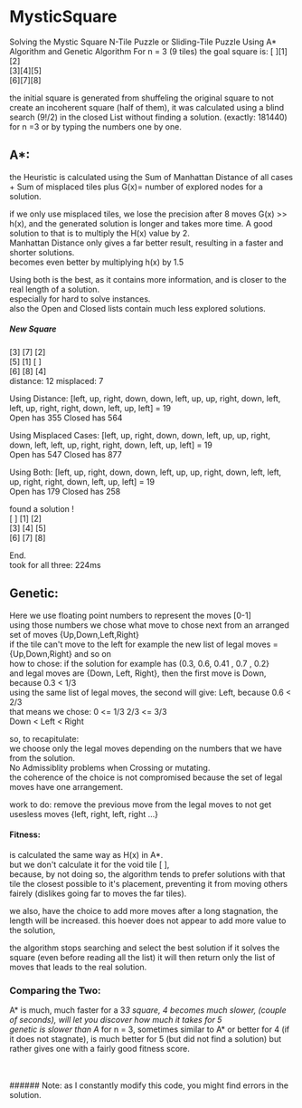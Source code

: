 # MysticSquare
Solving the Mystic Square N-Tile Puzzle or Sliding-Tile Puzzle Using A* Algorithm and Genetic Algorithm
For n = 3 (9 tiles)
the goal square is:
[ ][1][2]<br>
[3][4][5]<br>
[6][7][8]<br>


the initial square is generated from shuffeling the original square to not create an incoherent square (half of them),
it was calculated using a blind search (9!/2) in the closed List without finding a solution. (exactly: 181440) for n =3
or by typing the numbers one by one.

A*: 
---
the Heuristic is calculated using the Sum of Manhattan Distance of all cases + Sum of misplaced tiles
plus G(x)= number of explored nodes for a solution.

if we only use misplaced tiles, we lose the precision after 8 moves G(x) >> h(x), and the generated solution is longer and takes more time.
A good solution to that is to multiply the H(x) value by 2.<br>
Manhattan Distance only gives a far better result, resulting in a faster and shorter solutions.<br>
becomes even better by multiplying h(x) by 1.5<br>

Using both is the best, as it contains more information, and is closer to the real length of a solution.<br>
especially for hard to solve instances.<br>
also the Open and Closed lists contain much less explored solutions.<br>

##### New Square
 [3] [7] [2]<br>
 [5] [1] [ ]<br>
 [6] [8] [4]<br>
distance: 12 misplaced: 7

Using Distance: 
[left, up, right, down, down, left, up, up, right, down, left, left, up, right, right, down, left, up, left] = 19<br>
Open has 355
Closed has 564

Using Misplaced Cases:
[left, up, right, down, down, left, up, up, right, down, left, left, up, right, right, down, left, up, left] = 19<br>
Open has 547
Closed has 877

Using Both:
[left, up, right, down, down, left, up, up, right, down, left, left, up, right, right, down, left, up, left] = 19<br>
Open has 179
Closed has 258

found a solution !<br>
 [ ] [1] [2]<br>
 [3] [4] [5]<br>
 [6] [7] [8]<br>

End.<br> 
took for all three: 224ms



Genetic: 
--------
Here we use floating point numbers to represent the moves [0-1]<br>
using those numbers we chose what move to chose next from an arranged set of moves {Up,Down,Left,Right}<br>
if the tile can't move to the left for example the new list of legal moves = {Up,Down,Right} and so on<br>
how to chose: if the solution for example has (0.3, 0.6, 0.41 , 0.7 , 0.2}<br>
and legal moves are {Down, Left, Right}, then the first move is Down, because  0.3 < 1/3<br>
using the same list of legal moves, the second will give: Left, because  0.6 < 2/3<br>
that means we chose:
0 <=          1/3      2/3        <= 3/3<br>
       Down   <  Left   <  Right<br>
       
so, to recapitulate: <br>
we choose only the legal moves depending on the numbers that we have from the solution.<br>
No Admissiblity problems when Crossing or mutating.<br>
the coherence of the choice is not compromised because the set of legal moves have one arrangement.<br>

work to do: remove the previous move from the legal moves to not get usesless moves {left, right, left, right ...}<br>

#### Fitness:
is calculated the same way as H(x) in A*.<br>
but we don't calculate it for the void tile [ ], <br>
because, by not doing so, the algorithm tends to prefer solutions with that tile the closest possible to it's placement,
preventing it from moving others fairely (dislikes going far to moves the far tiles).<br>

we also, have the choice to add more moves after a long stagnation, 
the length will be increased. this hoever does not appear to add more value to the solution,

the algorithm stops searching and select the best solution if it solves the square (even before reading all the list)
it will then return only the list of moves that leads to the real solution.



### Comparing the Two:
  A* is much, much faster for a 3*3 square, 4 becomes much slower, (couple of seconds),
  will let you discover how much it takes for 5<br>
  genetic is slower than A* for n = 3, sometimes similar to A* or better for 4 (if it does not stagnate),
  is much better for 5 (but did not find a solution) but rather gives one with a fairly good fitness score.<br>
  
  
  
<br>
<br>
###### Note: as I constantly modify this code, you might find errors in the solution.
